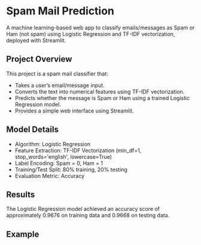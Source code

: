 # Spam Mail Prediction
A machine learning-based web app to classify emails/messages as Spam or Ham (not spam) using Logistic Regression and TF-IDF vectorization, deployed with Streamlit.

## Project Overview
This project is a spam mail classifier that:
 - Takes a user’s email/message input.
 - Converts the text into numerical features using TF-IDF vectorization.
 - Predicts whether the message is Spam or Ham using a trained Logistic Regression model.
 - Provides a simple web interface using Streamlit.

## Model Details
 - Algorithm: Logistic Regression
 - Feature Extraction: TF-IDF Vectorization (min_df=1, stop_words='english', lowercase=True)
 - Label Encoding: Spam = 0, Ham = 1
 - Training/Test Split: 80% training, 20% testing
 - Evaluation Metric: Accuracy

## Results
The Logistic Regression model achieved an accuracy score of approximately 0.9676 on training data and 0.9668 on testing data.

## Example
